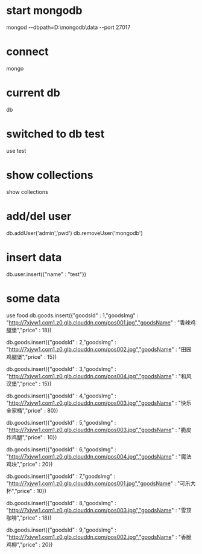 # start mongodb
mongod --dbpath=D:\mongodb\data --port 27017

# connect
mongo

# current db
db

# switched to db test 
use test 

# show collections
show collections

# add/del user
db.addUser('admin','pwd')
db.removeUser('mongodb') 

# insert data
db.user.insert({"name" : "test"})

# some data
use food
db.goods.insert({"goodsId" : 1,"goodsImg" : "http://7xjyw1.com1.z0.glb.clouddn.com/pos001.jpg","goodsName" : "香辣鸡腿堡","price" : 18})

db.goods.insert({"goodsId" : 2,"goodsImg" : "http://7xjyw1.com1.z0.glb.clouddn.com/pos002.jpg","goodsName" : "田园鸡腿堡","price" : 15})

db.goods.insert({"goodsId" : 3,"goodsImg" : "http://7xjyw1.com1.z0.glb.clouddn.com/pos004.jpg","goodsName" : "和风汉堡","price" : 15})

db.goods.insert({"goodsId" : 4,"goodsImg" : "http://7xjyw1.com1.z0.glb.clouddn.com/pos003.jpg","goodsName" : "快乐全家桶","price" : 80})

db.goods.insert({"goodsId" : 5,"goodsImg" : "http://7xjyw1.com1.z0.glb.clouddn.com/pos003.jpg","goodsName" : "脆皮炸鸡腿","price" : 10})

db.goods.insert({"goodsId" : 6,"goodsImg" : "http://7xjyw1.com1.z0.glb.clouddn.com/pos004.jpg","goodsName" : "魔法鸡块","price" : 20})

db.goods.insert({"goodsId" : 7,"goodsImg" : "http://7xjyw1.com1.z0.glb.clouddn.com/pos001.jpg","goodsName" : "可乐大杯","price" : 10})

db.goods.insert({"goodsId" : 8,"goodsImg" : "http://7xjyw1.com1.z0.glb.clouddn.com/pos003.jpg","goodsName" : "雪顶咖啡","price" : 18})

db.goods.insert({"goodsId" : 9,"goodsImg" : "http://7xjyw1.com1.z0.glb.clouddn.com/pos002.jpg","goodsName" : "香脆鸡柳","price" : 20})

